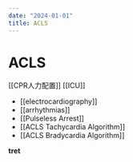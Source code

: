 ```yaml
---
date: "2024-01-01"
title: ACLS
---
```


# ACLS
[[CPR人力配置]]
[[ICU]]

* [[electrocardiography]]
* [[arrhythmias]]
* [[Pulseless Arrest]]
* [[ACLS Tachycardia Algorithm]]
* [[ACLS Bradycardia Algorithm]]

**tret**
